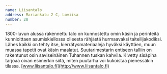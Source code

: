 ```yaml
---
name: Liisantalo
address: Mariankatu 2 C, Loviisa
number: 28
---
```

1800-luvun alussa rakennettu talo on kunnostettu omin käsin ja perinteitä kunnioittaen asumiskiellossa olleesta rähjästä hurmaavaksi taiteilijakodiksi. Lähes kaikki on tehty itse, kierrätysmateriaaleja hyväksi käyttäen, muun muassa tapetit ovat käsin maalatut.  Suutarimestarin entiseen talliin on rakentunut osin saviseinäinen Tuhannen tuskan kahvila. Kivetty sisäpiha tarjoaa oivan esimerkin siitä, miten puutarha voi kukoistaa pienessäkin tilassa. [www.liisantalo.fi](http://www.liisantalo.fi)